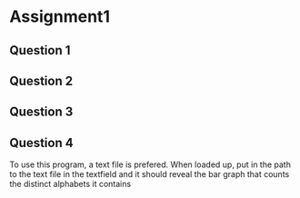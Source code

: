 # Assignment1

## Question 1

## Question 2

## Question 3

## Question 4
To use this program, a text file is prefered. When loaded up, put in the path to the text file in the textfield and it should reveal the bar graph that counts the distinct alphabets it contains
